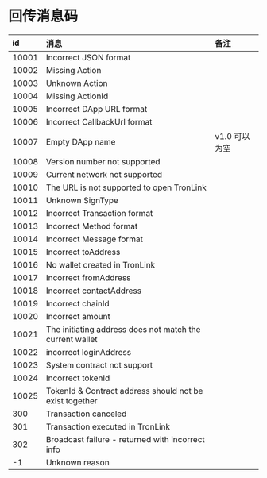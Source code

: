 # 回传消息码

| id | 消息 | 备注 |
|:-------|:-------|:-------|
| 10001  | Incorrect JSON format   |   |
| 10002  | Missing Action   |   |
| 10003  | Unknown Action   |   |
| 10004  | Missing ActionId   |   |
| 10005  | Incorrect DApp URL format   |   |
| 10006  | Incorrect CallbackUrl format   |   |
| 10007  | Empty DApp name   | v1.0 可以为空  |
| 10008  | Version number not supported   |   |
| 10009  | Current network not supported   |   |
| 10010  | The URL is not supported to open TronLink   |   |
| 10011  | Unknown SignType   |   |
| 10012  | Incorrect Transaction format  |   |
| 10013  | Incorrect Method format   |   |
| 10014  | Incorrect Message format   |   |
| 10015  | Incorrect toAddress   |   |
| 10016  | No wallet created in TronLink   |   |
| 10017  | Incorrect fromAddress   |   |
| 10018  | Incorrect contactAddress   |   |
| 10019  | Incorrect chainId   |   |
| 10020  | Incorrect amount   |   |
| 10021  | The initiating address does not match the current wallet   |   |
| 10022  | incorrect loginAddress   |   |
| 10023  | System contract not support   |   |
| 10024  | Incorrect tokenId   |   |
| 10025  | TokenId & Contract address should not be exist together   |   |
| 300  | Transaction canceled   |   |
| 301  | Transaction executed in TronLink   |   |
| 302  | Broadcast failure - returned with incorrect info   |   |
| -1  | Unknown reason   |   |

